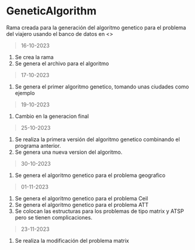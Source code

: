 # GeneticAlgorithm
Rama creada para la generación del algoritmo genetico para el problema del viajero usando el banco de datos en <>

>16-10-2023
1. Se crea la rama
2. Se genera el archivo para el algoritmo

>17-10-2023
1. Se genera el primer algoritmo genetico, tomando unas ciudades como ejemplo

>19-10-2023
1. Cambio en la generacion final

>25-10-2023
1. Se realiza la primera versión del algoritmo genetico combinando el programa anterior.
2. Se genera una nueva version del algoritmo.

>30-10-2023
1. Se genera el algoritmo genetico para el problema geografico

>01-11-2023
1. Se genera el algoritmo genetico para el problema Ceil
2. Se genera el algoritmo genetico para el problema ATT
3. Se colocan las estructuras para los problemas de tipo matrix y ATSP pero se tienen complicaciones.

>23-11-2023
1. Se realiza la modificación del problema matrix
